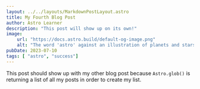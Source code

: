 ```yaml
---
layout: ../../layouts/MarkdownPostLayout.astro
title: My Fourth Blog Post
author: Astro Learner
description: "This post will show up on its own!"
image:
    url: "https://docs.astro.build/default-og-image.png"
    alt: "The word 'astro' against an illustration of planets and stars."
pubDate: 2023-07-10
tags: [ "astro", "success"]
---
```

This post should show up with my other blog post because `Astro.glob()` is returning a list of all my posts in order to create my list.